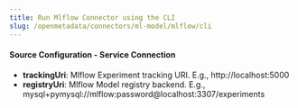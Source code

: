 ```yaml
---
title: Run Mlflow Connector using the CLI
slug: /openmetadata/connectors/ml-model/mlflow/cli
---
```


<ConnectorIntro connector="Mlflow" goal="CLI"/>

<Requirements />

<PythonMod connector="Mlflow" module="mlflow" />

<MetadataIngestionServiceDev service="ml-model" connector="Mlflow" goal="CLI"/>

<h4>Source Configuration - Service Connection</h4>

- **trackingUri**: Mlflow Experiment tracking URI. E.g., http://localhost:5000
- **registryUri**: Mlflow Model registry backend. E.g., mysql+pymysql://mlflow:password@localhost:3307/experiments

<MetadataIngestionConfig service="ml-model" connector="Mlflow" goal="CLI" />
